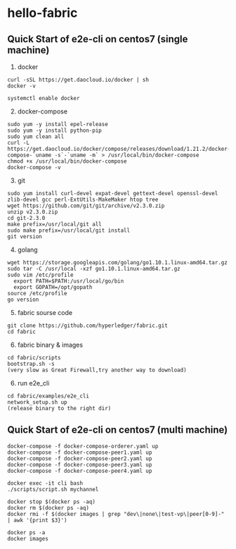 # hello-fabric

## Quick Start of e2e-cli on centos7 (single machine)

1. docker
```
curl -sSL https://get.daocloud.io/docker | sh
docker -v

systemctl enable docker
```

2. docker-compose
```
sudo yum -y install epel-release
sudo yum -y install python-pip
sudo yum clean all
curl -L https://get.daocloud.io/docker/compose/releases/download/1.21.2/docker-compose-`uname -s`-`uname -m` > /usr/local/bin/docker-compose
chmod +x /usr/local/bin/docker-compose
docker-compose -v
```

3. git
```
sudo yum install curl-devel expat-devel gettext-devel openssl-devel zlib-devel gcc perl-ExtUtils-MakeMaker htop tree
wget https://github.com/git/git/archive/v2.3.0.zip
unzip v2.3.0.zip
cd git-2.3.0
make prefix=/usr/local/git all
sudo make prefix=/usr/local/git install
git version
```

4. golang
```
wget https://storage.googleapis.com/golang/go1.10.1.linux-amd64.tar.gz
sudo tar -C /usr/local -xzf go1.10.1.linux-amd64.tar.gz
sudo vim /etc/profile
  export PATH=$PATH:/usr/local/go/bin
  export GOPATH=/opt/gopath
source /etc/profile
go version
```

5. fabric sourse code
```
git clone https://github.com/hyperledger/fabric.git
cd fabric
```

6. fabric binary & images
```
cd fabric/scripts
bootstrap.sh -s
(very slow as Great Firewall,try another way to download)
```

6. run e2e_cli
```
cd fabric/examples/e2e_cli
network_setup.sh up
(release binary to the right dir)
```


## Quick Start of e2e-cli on centos7 (multi machine)

```
docker-compose -f docker-compose-orderer.yaml up
docker-compose -f docker-compose-peer1.yaml up
docker-compose -f docker-compose-peer2.yaml up
docker-compose -f docker-compose-peer3.yaml up
docker-compose -f docker-compose-peer4.yaml up
```

```
docker exec -it cli bash
./scripts/script.sh mychannel
```

```
docker stop $(docker ps -aq)
docker rm $(docker ps -aq)
docker rmi -f $(docker images | grep "dev\|none\|test-vp\|peer[0-9]-" | awk '{print $3}')

docker ps -a
docker images
```
